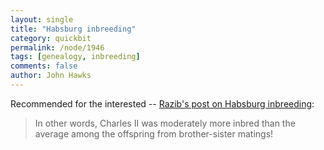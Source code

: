 ```yaml
---
layout: single 
title: "Habsburg inbreeding" 
category: quickbit
permalink: /node/1946
tags: [genealogy, inbreeding] 
comments: false 
author: John Hawks 
---
```


Recommended for the interested -- <a href="http://scienceblogs.com/gnxp/2009/04/inbreeding_the_downfall_of_the.php">Razib's post on Habsburg inbreeding</a>:

<blockquote>In other words, Charles II was moderately more inbred than the average among the offspring from brother-sister matings!</blockquote>

